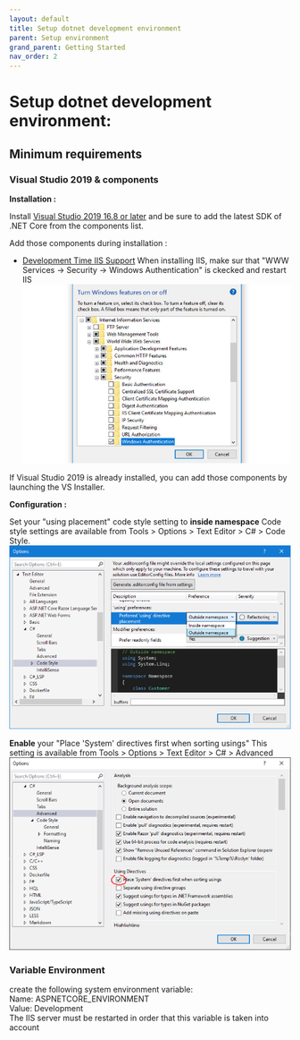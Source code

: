```yaml
---
layout: default
title: Setup dotnet development environment
parent: Setup environment
grand_parent: Getting Started
nav_order: 2
---
```


# Setup dotnet development environment:

## Minimum requirements

### Visual Studio 2019 & components
**Installation :**

Install [Visual Studio 2019 16.8 or later](https://visualstudio.microsoft.com/fr/vs/) and be sure to add the latest SDK of .NET Core from the components list.

Add those components during installation :
- [Development Time IIS Support](https://devblogs.microsoft.com/aspnet/development-time-iis-support-for-asp-net-core-applications/)
  When installing IIS, make sur that "WWW Services -> Security -> Windows Authentication" is ckecked and restart IIS
  ![IIS Windows Authentication](../../Images/IISWindowsAuthent.jpg)

If Visual Studio 2019 is already installed, you can add those components by launching the VS Installer.

**Configuration :**

Set your "using placement" code style setting to **inside namespace**
Code style settings are available from Tools > Options > Text Editor > C# > Code Style.
![Code style settings](../../Images/CodeStyleSetting.png)

**Enable** your "Place 'System' directives first when sorting usings"
This setting is available from Tools > Options > Text Editor > C# > Advanced 
![Code style settings](../../Images/SystemUsing.png)

### Variable Environment
create the following system environment variable:  
Name: ASPNETCORE_ENVIRONMENT  
Value: Development  
The IIS server must be restarted in order that this variable is taken into account



